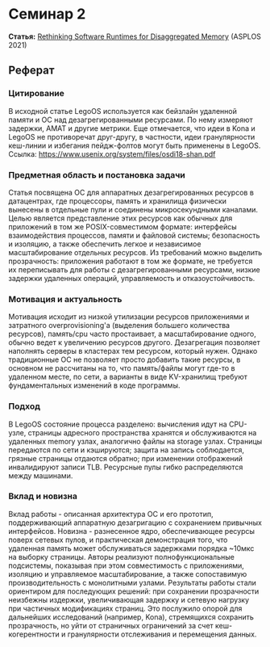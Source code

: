 # Семинар 2

**Статья:** [Rethinking Software Runtimes for Disaggregated Memory](https://rs3lab.github.io/assets/papers/2021/calciu:kona.pdf) (ASPLOS 2021)

## Реферат

### Цитирование

В исходной статье LegoOS используется как бейзлайн удаленной памяти и ОС над дезагрегированными ресурсами. По нему измеряют задержки, AMAT и другие метрики. Еще отмечается, что идеи в Kona и LegoOS не противоречат друг-другу, в частности, идеи гранулярности кеш-линии и избегания пейдж-фолтов могут быть применены в LegoOS. Ссылка: https://www.usenix.org/system/files/osdi18-shan.pdf

### Предметная область и постановка задачи
Статья посвящена ОС для аппаратных дезагрегированных ресурсов в датацентрах, где процессоры, память и хранилища физически вынесены в отдельные пули и соединены микросекундными каналами. Целью является представление этих ресурсов как обычных для приложений в том же POSIX-совместимом формате: интерфейсы взаимодействия процессов, памяти и файловой системы; безопасность и изоляцию, а также обеспечить легкое и независимое масштабирование отдельных ресурсов. Из требований можно выделить прозрачность: приложения работают в том же формате, не требуется их переписывать для работы с дезагрегированными ресурсами, низкие задержки удаленных операций, управляемость и отказоустойчивость.

### Мотивация и актуальность
Мотивация исходит из низкой утилизации ресурсов приложениями и затратного overprovisioning'а (выделения большего количества ресурсов), память/cpu часто простаивает, а масштабирование одного, обычно ведет к увеличению ресурсов другого. Дезагрегация позволяет наполнять серверы в кластерах тем ресурсом, который нужен. Однако традиционные ОС не позволяет просто добавить такие ресурсы, в основном не рассчитаны на то, что память/файлы могут где-то в удаленном месте, по сети, а варианты в виде KV-хранилищ требуют фундаментальных изменений в коде программы.

### Подход

В LegoOS состояние процесса разделено: вычисления идут на CPU-узле, страницы адресного пространства хранятся и обслуживаются на удаленных memory узлах, аналогично файлы на storage узлах. Страницы передаются по сети и кэшируются; защита на запись соблюдается, грязные страницы отдаются обратно; при изменении отображений инвалидируют записи TLB. Ресурсные пулы гибко распределяются между машинами.

### Вклад и новизна
Вклад работы - описанная архитектура ОС и его прототип, поддерживающий аппаратную дезагригацию с сохранением привычных интерфейсов. Новизна - разнесенное ядро, обеспечивающее ресурсы поверх сетевых пулов, и практическая демонстрация того, что удаленная память может обслуживаться задержками порядка ~10мкс на выборку страницы. Авторы реализуют полнофункциональные подсистемы, показывая при этом совместимость с приложениями, изоляцию и управляемое масштабирование, а также сопоставимую производительность с монолитными узлами. Результаты работы стали ориентиром для последующих решений: при сохранении прозрачности неизбежны издержки, увеличивающая задержку и сетевую нагрузку при частичных модификациях страниц. Это послужило опорой для дальнейших исследований (например, Kona), стремящихся сохранить прозрачность, но уйти от страничных ограничений за счет кеш-когерентности и гранулярности отслеживания и перемещения данных.
